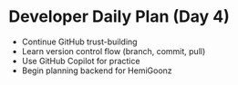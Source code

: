 # Developer Daily Plan (Day 4)

- Continue GitHub trust-building
- Learn version control flow (branch, commit, pull)
- Use GitHub Copilot for practice
- Begin planning backend for HemiGoonz
